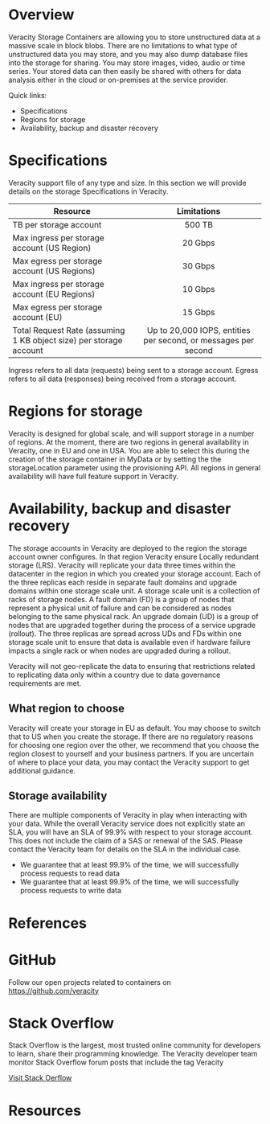 # Overview 
Veracity Storage Containers are allowing you to store unstructured data at a massive scale in block blobs. There are no limitations to what type of unstructured data you may store, and you may also dump database files into the storage for sharing. You may store images, video, audio or time series. Your stored data can then easily be shared with others for data analysis either in the cloud or on-premises at the service provider.


Quick links:

- Specifications
- Regions for storage
- Availability, backup and disaster recovery


# Specifications
Veracity support file of any type and size. In this section we will provide details on the storage Specifications in Veracity.

|Resource | Limitations |
| ------------- |:-------------:|
| TB per storage account | 500 TB|
| Max ingress per storage account (US Region) |	20 Gbps |
| Max egress per storage account (US Regions) |	30 Gbps |
| Max ingress per storage account (EU Regions) | 10 Gbps |
| Max egress per storage account (EU) |	15 Gbps |
| Total Request Rate (assuming 1 KB object size) per storage account | Up to 20,000 IOPS, entities per second, or messages per second |

 Ingress refers to all data (requests) being sent to a storage account. Egress refers to all data (responses) being received from a storage account.

# Regions for storage 
Veracity is designed for global scale, and will support storage in a number of regions. At the moment, there are two regions in general availability in Veracity, one in EU and one in USA. You are able to select this during the creation of the storage container in MyData or by setting the the storageLocation parameter using the provisioning API. All regions in general availability will have full feature support in Veracity.


# Availability, backup and disaster recovery
The storage accounts in Veracity are deployed to the region the storage account owner configures. In that region Veracity ensure Locally redundant storage (LRS). Veracity will replicate your data three times within the datacenter in the region in which you created your storage account. Each of the three replicas each reside in separate fault domains and upgrade domains within one storage scale unit. A storage scale unit is a collection of racks of storage nodes. A fault domain (FD) is a group of nodes that represent a physical unit of failure and can be considered as nodes belonging to the same physical rack. An upgrade domain (UD) is a group of nodes that are upgraded together during the process of a service upgrade (rollout). The three replicas are spread across UDs and FDs within one storage scale unit to ensure that data is available even if hardware failure impacts a single rack or when nodes are upgraded during a rollout.

Veracity will not geo-replicate the data to ensuring that restrictions related to replicating data only within a country due to data governance requirements are met. 

## What region to choose
Veracity will create your storage in EU as default. You may choose to switch that to US when you create the storage. If there are no regulatory reasons for choosing one region over the other, we recommend that you choose the region closest to yourself and your business partners. If you are uncertain of where to place your data, you may contact the Veracity support to get additional guidance.

## Storage availability
There are multiple components of Veracity in play when interacting with your data. While the overall Veracity service does not explicitly state an SLA, you will have an SLA of 99.9% with respect to your storage account. This does not include the claim of a SAS or renewal of the SAS. Please contact the Veracity team for details on the SLA in the individual case.

- We guarantee that at least 99.9%  of the time, we will successfully process requests to read data 
- We guarantee that at least 99.9%  of the time, we will successfully process requests to write data


# References 

# GitHub  
Follow our open projects related to containers on https://github.com/veracity

# Stack Overflow
Stack Overflow is the largest, most trusted online community for developers to learn, share​ ​their programming ​knowledge. The Veracity developer team monitor Stack Overflow forum posts that include the tag Veracity
 
[Visit Stack Oerflow](https://stackoverflow.com/questions/tagged/veracity?mode=all)
 
# Resources  
